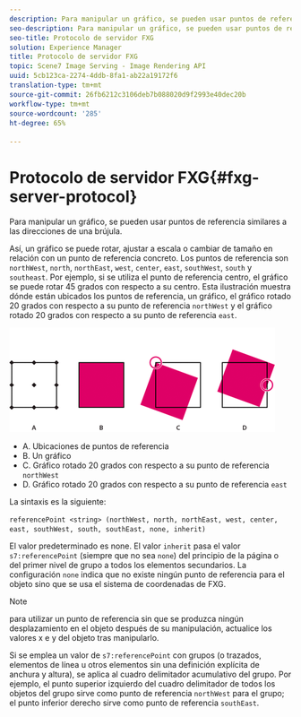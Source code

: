 ```yaml
---
description: Para manipular un gráfico, se pueden usar puntos de referencia similares a las direcciones de una brújula.
seo-description: Para manipular un gráfico, se pueden usar puntos de referencia similares a las direcciones de una brújula.
seo-title: Protocolo de servidor FXG
solution: Experience Manager
title: Protocolo de servidor FXG
topic: Scene7 Image Serving - Image Rendering API
uuid: 5cb123ca-2274-4ddb-8fa1-ab22a19172f6
translation-type: tm+mt
source-git-commit: 26fb6212c3106deb7b088020d9f2993e40dec20b
workflow-type: tm+mt
source-wordcount: '285'
ht-degree: 65%

---
```



# Protocolo de servidor FXG{#fxg-server-protocol}

Para manipular un gráfico, se pueden usar puntos de referencia similares a las direcciones de una brújula.

Así, un gráfico se puede rotar, ajustar a escala o cambiar de tamaño en relación con un punto de referencia concreto. Los puntos de referencia son `northWest`, `north`, `northEast`, `west`, `center`, `east`, `southWest`, `south` y `southeast`. Por ejemplo, si se utiliza el punto de referencia centro, el gráfico se puede rotar 45 grados con respecto a su centro. Esta ilustración muestra dónde están ubicados los puntos de referencia, un gráfico, el gráfico rotado 20 grados con respecto a su punto de referencia `northWest` y el gráfico rotado 20 grados con respecto a su punto de referencia `east`.

![](assets/wp_ref_points.png)

* A. Ubicaciones de puntos de referencia
* B. Un gráfico
* C. Gráfico rotado 20 grados con respecto a su punto de referencia `northWest`
* D. Gráfico rotado 20 grados con respecto a su punto de referencia `east`

La sintaxis es la siguiente:

`referencePoint <string> (northWest, north, northEast, west, center, east, southWest, south, southEast, none, inherit)`

El valor predeterminado es none. El valor `inherit` pasa el valor `s7:referencePoint` (siempre que no sea `none`) del principio de la página o del primer nivel de grupo a todos los elementos secundarios. La configuración `none` indica que no existe ningún punto de referencia para el objeto sino que se usa el sistema de coordenadas de FXG.

>[!NOTE]
>
>para utilizar un punto de referencia sin que se produzca ningún desplazamiento en el objeto después de su manipulación, actualice los valores x e y del objeto tras manipularlo.

Si se emplea un valor de `s7:referencePoint`   con grupos (o trazados, elementos de línea u otros elementos sin una definición explícita de anchura y altura), se aplica al cuadro delimitador acumulativo del grupo. Por ejemplo, el punto superior izquierdo del cuadro delimitador de todos los objetos del grupo sirve como punto de referencia `northWest` para el grupo; el punto inferior derecho sirve como punto de referencia `southEast`.

